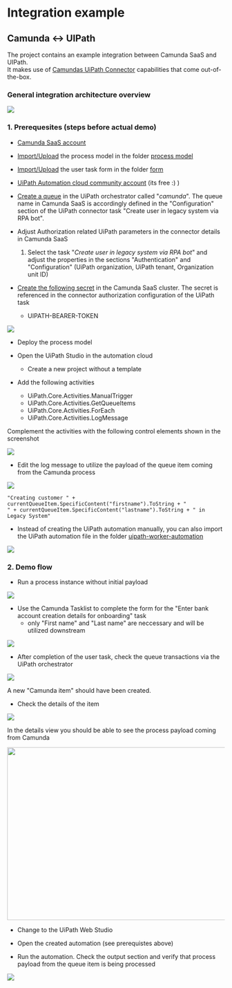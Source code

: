 # Integration example

## Camunda <-> UIPath

The project contains an example integration between Camunda SaaS and UIPath.  
It makes use of [Camundas UiPath Connector](https://docs.camunda.io/docs/next/components/connectors/out-of-the-box-connectors/uipath/) capabilities that come out-of-the-box.

### General integration architecture overview

<img src="./screenshots/general-integration-architecture-overview.png">

### 1. Prerequesites (steps before actual demo)

- [Camunda SaaS account](https://signup.camunda.com/accounts/)
- [Import/Upload](https://docs.camunda.io/docs/next/components/modeler/web-modeler/import-diagram/) the process model in the folder [process model](./process%20model)
- [Import/Upload](https://docs.camunda.io/docs/next/components/modeler/web-modeler/import-diagram/) the user task form in the folder [form](./form)
- [UiPath Automation cloud community account](https://cloud.uipath.com/portal_/register?subscriptionPlan=automationkit) (its free :) )
- [Create a queue](https://docs.uipath.com/orchestrator/automation-cloud/latest/user-guide/managing-queues-in-orchestrator#creating-a-queue) in the UiPath orchestrator called "_camunda_". The queue name in Camunda SaaS is accordingly defined in the "Configuration" section of the UiPath connector task "Create user in legacy system via RPA bot".
- Adjust Authorization related UiPath parameters in the connector details in Camunda SaaS 
    1. Select the task "_Create user in legacy system via RPA bot_" and adjust the properties in the sections "Authentication" and "Configuration" (UiPath organization, UiPath tenant, Organization unit ID)

- [Create the following secret](https://docs.camunda.io/docs/next/components/console/manage-clusters/manage-secrets/) in the Camunda SaaS cluster. The secret is referenced in the connector authorization configuration of the UiPath task
    - UIPATH-BEARER-TOKEN

<img src="./screenshots/webmodeler-uipath-task-configuration.png">


- Deploy the process model

- Open the UiPath Studio in the automation cloud
    - Create a new project without a template

- Add the following activities
    - UiPath.Core.Activities.ManualTrigger
    - UiPath.Core.Activities.GetQueueItems
    - UiPath.Core.Activities.ForEach
    - UiPath.Core.Activities.LogMessage

Complement the activities with the following control elements shown in the screenshot

<img src="./screenshots/uipath-web-studio-automation-flow-builder.png">

- Edit the log message to utilize the payload of the queue item coming from the Camunda process 

<img src="./screenshots/uipath-web-studio-expression-editor.png">

```
"Creating customer " + currentQueueItem.SpecificContent("firstname").ToString + "
" + currentQueueItem.SpecificContent("lastname").ToString + " in Legacy System"
```

- Instead of creating the UiPath automation manually, you can also import the UiPath automation file in the folder [uipath-worker-automation](./uipath-worker-automation%20model)

<img src="./screenshots/uipath-web-studio-import-project.png">



### 2. Demo flow

- Run a process instance without initial payload

<img src="./screenshots/operate-process-kicked-off.png">


- Use the Camunda Tasklist to complete the form for the "Enter bank account creation details for onboarding" task
    - only "First name" and "Last name" are neccessary and will be utilized downstream

<img src="./screenshots/tasklist-enter-bank-account-creation-details.png">

- After completion of the user task, check the queue transactions via the UiPath orchestrator

<img src="./screenshots/uipath-orchestrator-view-queue-transactions.png">

A new "Camunda item" should have been created.

- Check the details of the item 

<img src="./screenshots/uipath-orchestrator-view-queue-item-details.png">

In the details view you should be able to see the process payload coming from Camunda



<img src="./screenshots/uipath-orchestrator-queue-item-details-view.png" width="800" height="400">


- Change to the UiPath Web Studio

- Open the created automation (see prerequistes above)

- Run the automation. Check the output section and verify that process payload from the queue item is being processed

<img src="./screenshots/uipath-web-studio-automation-flow-builder-executed-with-output.png">